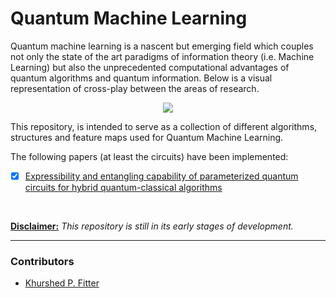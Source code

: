 # Quantum Machine Learning

Quantum machine learning is a nascent but emerging field which couples not only the state of the art paradigms of information theory (i.e. Machine Learning) but also the unprecedented computational advantages of quantum algorithms and quantum information. Below is a visual representation of cross-play between the areas of research.

<p align="center">
    <img src="https://github.com/IvLabs/Quantum-Machine-Learning/blob/master/resources/readme_pic.png?raw=true" />
</p>

This repository, is intended to serve as a collection of different algorithms, structures and feature maps used for Quantum Machine Learning.

The following papers (at least the circuits) have been implemented:
- [x] [Expressibility and entangling capability of parameterized quantum circuits for hybrid quantum-classical algorithms](expressibility_and_entangling/)

<br>

<u>**Disclaimer:**</u> *This repository is still in its early stages of development.*

<hr />

### Contributors
* [Khurshed P. Fitter](https://github.com/GlazeDonuts)

